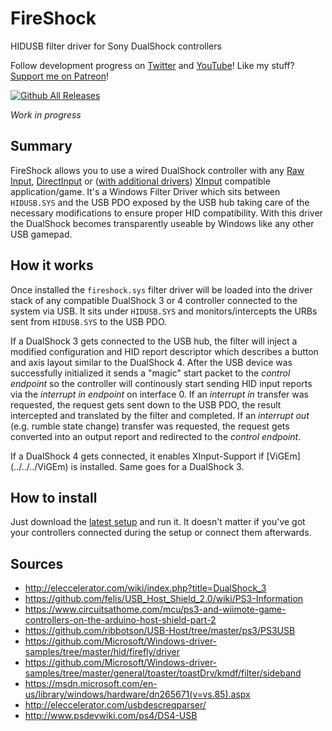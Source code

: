 # FireShock
HIDUSB filter driver for Sony DualShock controllers

Follow development progress on [Twitter](https://twitter.com/CNefarius) and [YouTube](https://www.youtube.com/user/nefarius2k8)! Like my stuff? [Support me on Patreon](https://www.patreon.com/nefarius)!

[![Github All Releases](https://img.shields.io/github/downloads/atom/atom/total.svg?maxAge=2592000)]()

_Work in progress_

## Summary
FireShock allows you to use a wired DualShock controller with any [Raw Input](https://msdn.microsoft.com/en-us/library/windows/desktop/ms645543(v=vs.85).aspx), [DirectInput](https://msdn.microsoft.com/de-de/library/windows/desktop/ee418273(v=vs.85)) or ([with additional drivers](../../../ViGEm)) [XInput](https://msdn.microsoft.com/en-us/library/windows/desktop/ee417001(v=vs.85).aspx) compatible application/game. It's a Windows Filter Driver which sits between `HIDUSB.SYS` and the USB PDO exposed by the USB hub taking care of the necessary modifications to ensure proper HID compatibility. With this driver the DualShock becomes transparently useable by Windows like any other USB gamepad.

## How it works
Once installed the `fireshock.sys` filter driver will be loaded into the driver stack of any compatible DualShock 3 or 4 controller connected to the system via USB. It sits under `HIDUSB.SYS` and monitors/intercepts the URBs sent from `HIDUSB.SYS` to the USB PDO.

If a DualShock 3 gets connected to the USB hub, the filter will inject a modified configuration and HID report descriptor which describes a button and axis layout similar to the DualShock 4. After the USB device was successfully initialized it sends a "magic" start packet to the _control endpoint_ so the controller will continously start sending HID input reports via the _interrupt in endpoint_ on interface 0. If an _interrupt in_ transfer was requested, the request gets sent down to the USB PDO, the result intercepted and translated by the filter and completed. If an _interrupt out_ (e.g. rumble state change) transfer was requested, the request gets converted into an output report and redirected to the _control endpoint_.

If a DualShock 4 gets connected, it enables XInput-Support if [ViGEm] (../../../ViGEm) is installed. Same goes for a DualShock 3.

## How to install
Just download the [latest setup](../../releases/latest) and run it. It doesn't matter if you've got your controllers connected during the setup or connect them afterwards.

## Sources
 * http://eleccelerator.com/wiki/index.php?title=DualShock_3
 * https://github.com/felis/USB_Host_Shield_2.0/wiki/PS3-Information
 * https://www.circuitsathome.com/mcu/ps3-and-wiimote-game-controllers-on-the-arduino-host-shield-part-2
 * https://github.com/ribbotson/USB-Host/tree/master/ps3/PS3USB
 * https://github.com/Microsoft/Windows-driver-samples/tree/master/hid/firefly/driver
 * https://github.com/Microsoft/Windows-driver-samples/tree/master/general/toaster/toastDrv/kmdf/filter/sideband
 * https://msdn.microsoft.com/en-us/library/windows/hardware/dn265671(v=vs.85).aspx
 * http://eleccelerator.com/usbdescreqparser/
 * http://www.psdevwiki.com/ps4/DS4-USB
